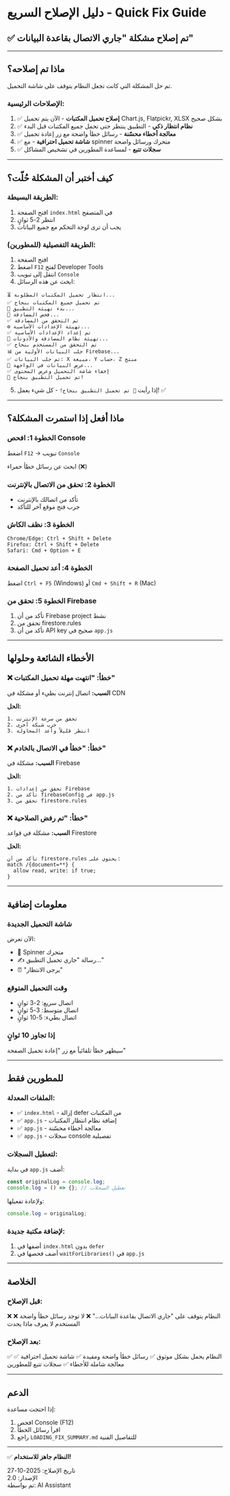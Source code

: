 # دليل الإصلاح السريع - Quick Fix Guide

## ✅ تم إصلاح مشكلة "جاري الاتصال بقاعدة البيانات"

---

## ماذا تم إصلاحه؟

تم حل المشكلة التي كانت تجعل النظام يتوقف على شاشة التحميل.

### الإصلاحات الرئيسية:

1. ✅ **إصلاح تحميل المكتبات** - الآن يتم تحميل Chart.js, Flatpickr, XLSX بشكل صحيح
2. ✅ **نظام انتظار ذكي** - التطبيق ينتظر حتى تحمل جميع المكتبات قبل البدء
3. ✅ **معالجة أخطاء محسّنة** - رسائل خطأ واضحة مع زر إعادة تحميل
4. ✅ **شاشة تحميل احترافية** - مع spinner متحرك ورسائل واضحة
5. ✅ **سجلات تتبع** - لمساعدة المطورين في تشخيص المشاكل

---

## كيف أختبر أن المشكلة حُلّت؟

### الطريقة البسيطة:
1. افتح الصفحة `index.html` في المتصفح
2. انتظر 2-5 ثوانٍ
3. يجب أن ترى لوحة التحكم مع جميع البيانات

### الطريقة التفصيلية (للمطورين):
1. افتح الصفحة
2. اضغط `F12` لفتح Developer Tools
3. انتقل إلى تبويب `Console`
4. ابحث عن هذه الرسائل:

```
⏳ انتظار تحميل المكتبات المطلوبة...
✅ تم تحميل جميع المكتبات بنجاح
🚀 بدء تهيئة التطبيق...
🔐 فحص المصادقة...
✅ تم التحقق من المصادقة
⚙️ تهيئة الإعدادات الأساسية...
✅ تم إعداد الإعدادات الأساسية
🔑 تهيئة نظام المصادقة والأذونات...
✅ تم التحقق من المستخدم بنجاح
📊 جلب البيانات الأولية من Firebase...
✅ تم جلب البيانات: X مبيعة، Y حساب، Z منتج
🎨 عرض البيانات في الواجهة...
✅ إخفاء شاشة التحميل وعرض المحتوى
🎉 تم تحميل التطبيق بنجاح!
```

5. إذا رأيت `🎉 تم تحميل التطبيق بنجاح!` - كل شيء يعمل! ✅

---

## ماذا أفعل إذا استمرت المشكلة؟

### الخطوة 1: افحص Console
اضغط `F12` → تبويب `Console`

ابحث عن رسائل خطأ حمراء (❌)

### الخطوة 2: تحقق من الاتصال بالإنترنت
- تأكد من اتصالك بالإنترنت
- جرب فتح موقع آخر للتأكد

### الخطوة 3: نظف الكاش
```
Chrome/Edge: Ctrl + Shift + Delete
Firefox: Ctrl + Shift + Delete
Safari: Cmd + Option + E
```

### الخطوة 4: أعد تحميل الصفحة
اضغط `Ctrl + F5` (Windows) أو `Cmd + Shift + R` (Mac)

### الخطوة 5: تحقق من Firebase
1. تأكد من أن Firebase project نشط
2. تحقق من firestore.rules
3. تأكد من أن API key صحيح في `app.js`

---

## الأخطاء الشائعة وحلولها

### ❌ خطأ: "انتهت مهلة تحميل المكتبات"

**السبب:** اتصال إنترنت بطيء أو مشكلة في CDN

**الحل:**
```
1. تحقق من سرعة الإنترنت
2. جرب شبكة أخرى
3. انتظر قليلاً وأعد المحاولة
```

### ❌ خطأ: "خطأ في الاتصال بالخادم"

**السبب:** مشكلة في Firebase

**الحل:**
```
1. تحقق من إعدادات Firebase
2. تأكد من firebaseConfig في app.js
3. تحقق من firestore.rules
```

### ❌ خطأ: "تم رفض الصلاحية"

**السبب:** مشكلة في قواعد Firestore

**الحل:**
```
تأكد من أن firestore.rules يحتوي على:
match /{document=**} {
  allow read, write: if true;
}
```

---

## معلومات إضافية

### شاشة التحميل الجديدة
الآن تعرض:
- 🔄 Spinner متحرك
- ✍️ رسالة "جاري تحميل التطبيق..."
- ⏰ "يرجى الانتظار"

### وقت التحميل المتوقع
- اتصال سريع: 2-3 ثوانٍ
- اتصال متوسط: 3-5 ثوانٍ
- اتصال بطيء: 5-10 ثوانٍ

### إذا تجاوز 10 ثوانٍ
سيظهر خطأ تلقائياً مع زر "إعادة تحميل الصفحة"

---

## للمطورين فقط

### الملفات المعدلة:
- ✅ `index.html` - إزالة defer من المكتبات
- ✅ `app.js` - إضافة نظام انتظار المكتبات
- ✅ `app.js` - معالجة أخطاء محسّنة
- ✅ `app.js` - سجلات console تفصيلية

### لتعطيل السجلات:
في بداية `app.js` أضف:
```javascript
const originalLog = console.log;
console.log = () => {}; // تعطيل السجلات
```

ولإعادة تفعيلها:
```javascript
console.log = originalLog;
```

### لإضافة مكتبة جديدة:
1. أضفها في `index.html` بدون `defer`
2. أضف فحصها في `waitForLibraries()` في `app.js`

---

## الخلاصة

### قبل الإصلاح:
❌ النظام يتوقف على "جاري الاتصال بقاعدة البيانات..."
❌ لا توجد رسائل خطأ واضحة
❌ المستخدم لا يعرف ماذا يحدث

### بعد الإصلاح:
✅ النظام يحمل بشكل موثوق
✅ رسائل خطأ واضحة ومفيدة
✅ شاشة تحميل احترافية
✅ معالجة شاملة للأخطاء
✅ سجلات تتبع للمطورين

---

## الدعم

إذا احتجت مساعدة:
1. افحص Console (F12)
2. اقرأ رسائل الخطأ
3. راجع `LOADING_FIX_SUMMARY.md` للتفاصيل الفنية

---

✅ **النظام جاهز للاستخدام!**

تاريخ الإصلاح: 2025-10-27  
الإصدار: 2.0  
تم بواسطة: AI Assistant
